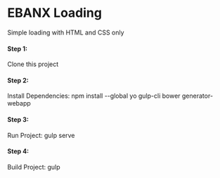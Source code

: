 # EBANX Loading
Simple loading with HTML and CSS only

#### Step 1:
Clone this project

#### Step 2:
Install Dependencies: npm install --global yo gulp-cli bower generator-webapp

#### Step 3: 
Run Project: gulp serve

#### Step 4:
Build Project: gulp
